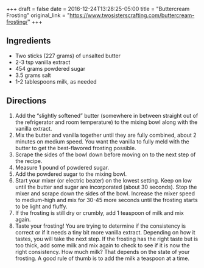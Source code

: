 +++
draft = false
date = 2016-12-24T13:28:25-05:00
title = "Buttercream Frosting"
original_link = "https://www.twosisterscrafting.com/buttercream-frosting/"
+++

## Ingredients

- Two sticks (227 grams) of unsalted butter
- 2-3 tsp vanilla extract
- 454 grams powdered sugar
- 3.5 grams salt
- 1-2 tablespoons milk, as needed

## Directions

1. Add the “slightly softened” butter (somewhere in between straight out of the refrigerator and room temperature) to the mixing bowl along with the vanilla extract.
1. Mix the butter and vanilla together until they are fully combined, about 2 minutes on medium speed.
   You want the vanilla to fully meld with the butter to get the best-flavored frosting possible.
1. Scrape the sides of the bowl down before moving on to the next step of the recipe.
1. Measure 1 pound of powdered sugar.
1. Add the powdered sugar to the mixing bowl.
1. Start your mixer (or electric beater) on the lowest setting.
   Keep on low until the butter and sugar are incorporated (about 30 seconds).
   Stop the mixer and scrape down the sides of the bowl.
   Increase the mixer speed to medium-high and mix for 30-45 more seconds until the frosting starts to be light and fluffy.
1. If the frosting is still dry or crumbly, add 1 teaspoon of milk and mix again.
1. Taste your frosting!
   You are trying to determine if the consistency is correct or if it needs a tiny bit more vanilla extract.
   Depending on how it tastes, you will take the next step.
   If the frosting has the right taste but is too thick, add some milk and mix again to check to see if it is now the right consistency.
   How much milk? That depends on the state of your frosting.
   A good rule of thumb is to add the milk a teaspoon at a time.
